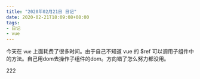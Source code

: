 ```yaml
---
title: "2020年02月21日 日记"
date: 2020-02-21T18:09:08+08:00
tags:
- 日记
- vue
---
```


今天在 `vue` 上面耗费了很多时间。由于自己不知道 vue 的 $ref 可以调用子组件中的方法。自己用dom去操作子组件的dom。方向错了怎么努力都没用。


222


